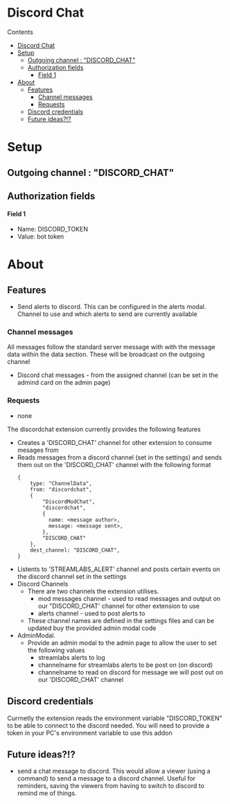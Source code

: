 # Discord Chat
Contents
- [Discord Chat](#discord-chat)
- [Setup](#setup)
  - [Outgoing channel : "DISCORD_CHAT"](#outgoing-channel--discord_chat)
  - [Authorization fields](#authorization-fields)
      - [Field 1](#field-1)
- [About](#about)
  - [Features](#features)
    - [Channel messages](#channel-messages)
    - [Requests](#requests)
  - [Discord credentials](#discord-credentials)
  - [Future ideas?!?](#future-ideas)
# Setup

## Outgoing channel : "DISCORD_CHAT"
## Authorization fields
#### Field 1
- Name: DISCORD_TOKEN 
- Value: bot token

# About
## Features
- Send alerts to discord. This can be configured in the alerts modal. Channel to use and which alerts to send are currently available
### Channel messages
All messages follow the standard server message with with the message data within the data section.
These will be broadcast on the outgoing channel
- Discord chat messages - from the assigned channel (can be set in the admind card on the admin page)
### Requests
- none

The discordchat extension currently provides the following features
- Creates a 'DISCORD_CHAT' channel for other extension to consume mesages from
- Reads messages from a discord channel (set in the settings) and sends them out on the 'DISCORD_CHAT' channel with the following format
  ```
  {
      type: "ChannelData",
      from: "discordchat",
      {
          "DiscordModChat",
          "discordchat",
          {
            name: <message author>,
            message: <message sent>,
          },
          "DISCORD_CHAT"
      },
      dest_channel: "DISCORD_CHAT",
  }
  ```
- Listents to 'STREAMLABS_ALERT' channel and posts certain events on the discord channel set in the settings
- Discord Channels
  - There are two channels the extension utilises. 
    - mod messages channel - used to read messages and output on our "DISCORD_CHAT' channel for other extension to use
    - alerts channel - used to post alerts to
  - These channel names are defined in the settings files and can be updated buy the provided admin modal code
- AdminModal.
  - Provide an admin modal to the admin page to allow the user to set the following values
    - streamlabs alerts to log
    - channelname for streamlabs alerts to be post on (on discord)
    - channelname to read on discord for message we will post out on our 'DISCORD_CHAT' channel
  
## Discord credentials
Currnetly the extension reads the environment variable "DISCORD_TOKEN" to be able to connect to the discord needed. You will need to provide a token in your PC's environment variable to use this addon

## Future ideas?!?
- send a chat message to discord. This would allow a viewer (using a command) to send a message to a discord channel. Useful for reminders, saving the viewers from having to switch to discord to remind me of things.